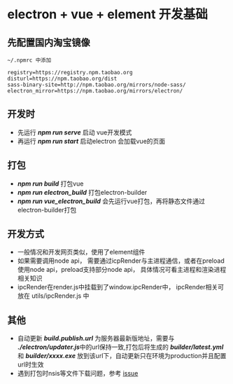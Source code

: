 # electron + vue + element 开发基础

## 先配置国内淘宝镜像
~~~
~/.npmrc 中添加

registry=https://registry.npm.taobao.org
disturl=https://npm.taobao.org/dist
sass-binary-site=http://npm.taobao.org/mirrors/node-sass/
electron_mirror=https://npm.taobao.org/mirrors/electron/
~~~


## 开发时
* 先运行 ***npm run serve*** 启动 vue开发模式
* 再运行 ***npm run start*** 启动electron 会加载vue的页面

## 打包
* ***npm run build***  打包vue
* ***npm run electron_build*** 打包electron-builder
* ***npm run vue_electron_build*** 会先运行vue打包，再将静态文件通过electron-builder打包

## 开发方式

* 一般情况和开发网页类似，使用了element组件
* 如果需要调用node api， 需要通过icpRender与主进程通信，或者在preload使用node api，preload支持部分node api， 具体情况可看主进程和渲染进程相关知识
* ipcRender在render.js中挂载到了window.ipcRender中， ipcRender相关可放在 utils/ipcRender.js 中

## 其他  
* 自动更新 ***build.publish.url*** 为服务器最新版地址，需要与 ***./electron/updater.js***中的url保持一致,打包后将生成的 ***builder/latest.yml*** 和 ***builder/xxxx.exe*** 放到该url下，自动更新只在环境为production并且配置url时生效
* 遇到打包时nsis等文件下载问题，参考 [issue](https://github.com/electron-userland/electron-builder/issues/1859)

